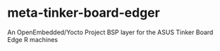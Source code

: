 # meta-tinker-board-edger
An OpenEmbedded/Yocto Project BSP layer for the ASUS Tinker Board Edge R machines
